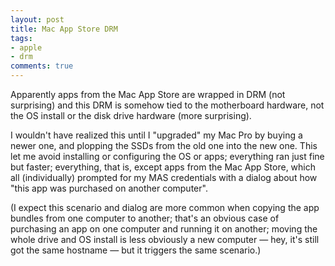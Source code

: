 ```yaml
---
layout: post
title: Mac App Store DRM
tags:
- apple
- drm
comments: true
---
```

Apparently apps from the Mac App Store are wrapped in DRM (not surprising) and
this DRM is somehow tied to the motherboard hardware, not the OS install or
the disk drive hardware (more surprising).

I wouldn't have realized this until I "upgraded" my Mac Pro by buying a newer
one, and plopping the SSDs from the old one into the new one. This let me
avoid installing or configuring the OS or apps; everything ran just fine but
faster; everything, that is, except apps from the Mac App Store, which all
(individually) prompted for my MAS credentials with a dialog about how "this
app was purchased on another computer".

(I expect this scenario and dialog are more common when copying the app
bundles from one computer to another; that's an obvious case of purchasing an
app on one computer and running it on another; moving the whole drive and OS
install is less obviously a new computer — hey, it's still got the same
hostname — but it triggers the same scenario.)

